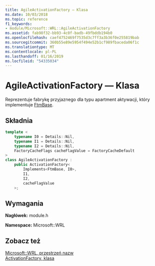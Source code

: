 ```yaml
---
title: AgileActivationFactory — Klasa
ms.date: 10/03/2018
ms.topic: reference
f1_keywords:
- module/Microsoft::WRL::AgileActivationFactory
ms.assetid: fab98f32-bb93-4c0f-badb-49fbddb194b0
ms.openlocfilehash: caef4752469f7535d3c7ff3a3b36f0e255819bab
ms.sourcegitcommit: 360b55e89e5954f494e52b1cf989fbaceda06f1c
ms.translationtype: MT
ms.contentlocale: pl-PL
ms.lasthandoff: 01/16/2019
ms.locfileid: "54335034"
---
```

# <a name="agileactivationfactory-class"></a>AgileActivationFactory — Klasa

Reprezentuje fabrykę przyjaznego dla typu apartment aktywacji, który implementuje [FtmBase](ftmbase-class.md).

## <a name="syntax"></a>Składnia

```cpp
template <
    typename I0 = Details::Nil,
    typename I1 = Details::Nil,
    typename I2 = Details::Nil,
    FactoryCacheFlags cacheFlagValue = FactoryCacheDefault
>
class AgileActivationFactory :
    public ActivationFactory<
        Implements<FtmBase, I0>,
        I1,
        I2,
        cacheFlagValue
    >;
```

## <a name="requirements"></a>Wymagania

**Nagłówek:** module.h

**Namespace:** Microsoft::WRL

## <a name="see-also"></a>Zobacz też

[Microsoft::WRL, przestrzeń nazw](microsoft-wrl-namespace.md)<br/>
[ActivationFactory, klasa](activationfactory-class.md)